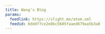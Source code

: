 ```yaml
---
title: Wang's Blog
params:
  feedlink: https://vlight.me/atom.xml
  feedid: 6de8f7ce2e8bc5605faaed879aa5b3a8
---
```

